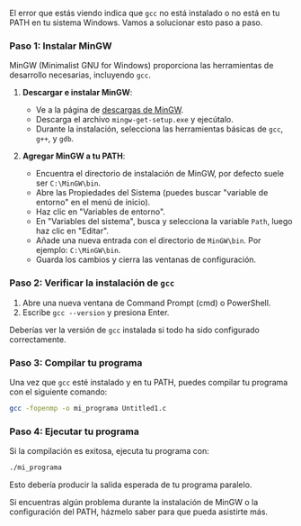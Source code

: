 El error que estás viendo indica que `gcc` no está instalado o no está en tu PATH en tu sistema Windows. Vamos a solucionar esto paso a paso.

### Paso 1: Instalar MinGW

MinGW (Minimalist GNU for Windows) proporciona las herramientas de desarrollo necesarias, incluyendo `gcc`.

1. **Descargar e instalar MinGW**:
   - Ve a la página de [descargas de MinGW](https://sourceforge.net/projects/mingw/files/Installer/).
   - Descarga el archivo `mingw-get-setup.exe` y ejecútalo.
   - Durante la instalación, selecciona las herramientas básicas de `gcc`, `g++`, y `gdb`.

2. **Agregar MinGW a tu PATH**:
   - Encuentra el directorio de instalación de MinGW, por defecto suele ser `C:\MinGW\bin`.
   - Abre las Propiedades del Sistema (puedes buscar "variable de entorno" en el menú de inicio).
   - Haz clic en "Variables de entorno".
   - En "Variables del sistema", busca y selecciona la variable `Path`, luego haz clic en "Editar".
   - Añade una nueva entrada con el directorio de `MinGW\bin`. Por ejemplo: `C:\MinGW\bin`.
   - Guarda los cambios y cierra las ventanas de configuración.

### Paso 2: Verificar la instalación de `gcc`

1. Abre una nueva ventana de Command Prompt (cmd) o PowerShell.
2. Escribe `gcc --version` y presiona Enter.

Deberías ver la versión de `gcc` instalada si todo ha sido configurado correctamente.

### Paso 3: Compilar tu programa

Una vez que `gcc` esté instalado y en tu PATH, puedes compilar tu programa con el siguiente comando:

```bash
gcc -fopenmp -o mi_programa Untitled1.c
```

### Paso 4: Ejecutar tu programa

Si la compilación es exitosa, ejecuta tu programa con:

```bash
./mi_programa
```

Esto debería producir la salida esperada de tu programa paralelo. 

Si encuentras algún problema durante la instalación de MinGW o la configuración del PATH, házmelo saber para que pueda asistirte más.
